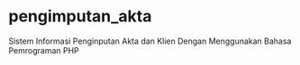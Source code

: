 # pengimputan_akta
Sistem Informasi Penginputan Akta dan Klien Dengan Menggunakan Bahasa Pemrograman PHP
